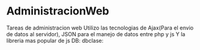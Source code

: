 # AdministracionWeb
Tareas de administracion web
Utilizo las tecnologias de Ajax(Para el envio de datos al servidor), JSON para el manejo de datos entre php y js
Y la libreria mas popular de js 
DB: dbclase:
